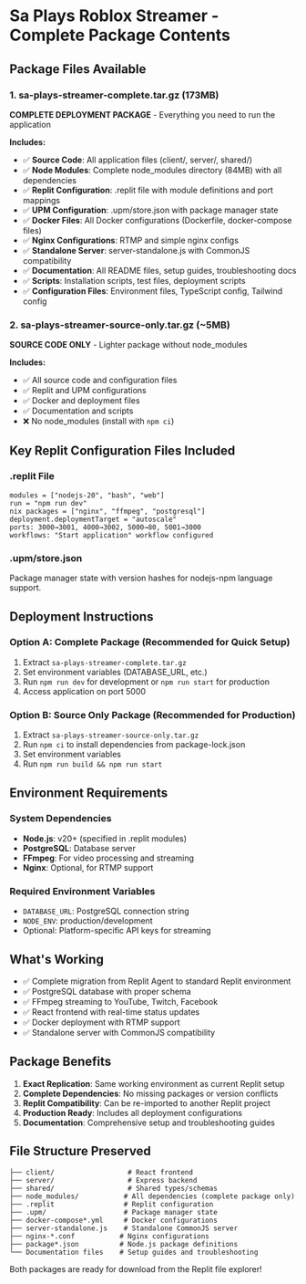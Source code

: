 # Sa Plays Roblox Streamer - Complete Package Contents

## Package Files Available

### 1. **sa-plays-streamer-complete.tar.gz** (173MB)
**COMPLETE DEPLOYMENT PACKAGE** - Everything you need to run the application

**Includes:**
- ✅ **Source Code**: All application files (client/, server/, shared/)
- ✅ **Node Modules**: Complete node_modules directory (84MB) with all dependencies
- ✅ **Replit Configuration**: .replit file with module definitions and port mappings
- ✅ **UPM Configuration**: .upm/store.json with package manager state
- ✅ **Docker Files**: All Docker configurations (Dockerfile, docker-compose files)
- ✅ **Nginx Configurations**: RTMP and simple nginx configs
- ✅ **Standalone Server**: server-standalone.js with CommonJS compatibility
- ✅ **Documentation**: All README files, setup guides, troubleshooting docs
- ✅ **Scripts**: Installation scripts, test files, deployment scripts
- ✅ **Configuration Files**: Environment files, TypeScript config, Tailwind config

### 2. **sa-plays-streamer-source-only.tar.gz** (~5MB)
**SOURCE CODE ONLY** - Lighter package without node_modules

**Includes:**
- ✅ All source code and configuration files
- ✅ Replit and UPM configurations  
- ✅ Docker and deployment files
- ✅ Documentation and scripts
- ❌ No node_modules (install with `npm ci`)

## Key Replit Configuration Files Included

### .replit File
```
modules = ["nodejs-20", "bash", "web"]
run = "npm run dev"
nix packages = ["nginx", "ffmpeg", "postgresql"]
deployment.deploymentTarget = "autoscale"
ports: 3000→3001, 4000→3002, 5000→80, 5001→3000
workflows: "Start application" workflow configured
```

### .upm/store.json
Package manager state with version hashes for nodejs-npm language support.

## Deployment Instructions

### Option A: Complete Package (Recommended for Quick Setup)
1. Extract `sa-plays-streamer-complete.tar.gz`
2. Set environment variables (DATABASE_URL, etc.)
3. Run `npm run dev` for development or `npm run start` for production
4. Access application on port 5000

### Option B: Source Only Package (Recommended for Production)
1. Extract `sa-plays-streamer-source-only.tar.gz`
2. Run `npm ci` to install dependencies from package-lock.json
3. Set environment variables
4. Run `npm run build && npm run start`

## Environment Requirements

### System Dependencies
- **Node.js**: v20+ (specified in .replit modules)
- **PostgreSQL**: Database server
- **FFmpeg**: For video processing and streaming
- **Nginx**: Optional, for RTMP support

### Required Environment Variables
- `DATABASE_URL`: PostgreSQL connection string
- `NODE_ENV`: production/development
- Optional: Platform-specific API keys for streaming

## What's Working
- ✅ Complete migration from Replit Agent to standard Replit environment
- ✅ PostgreSQL database with proper schema
- ✅ FFmpeg streaming to YouTube, Twitch, Facebook
- ✅ React frontend with real-time status updates
- ✅ Docker deployment with RTMP support
- ✅ Standalone server with CommonJS compatibility

## Package Benefits
1. **Exact Replication**: Same working environment as current Replit setup
2. **Complete Dependencies**: No missing packages or version conflicts
3. **Replit Compatibility**: Can be re-imported to another Replit project
4. **Production Ready**: Includes all deployment configurations
5. **Documentation**: Comprehensive setup and troubleshooting guides

## File Structure Preserved
```
├── client/                  # React frontend
├── server/                  # Express backend  
├── shared/                  # Shared types/schemas
├── node_modules/           # All dependencies (complete package only)
├── .replit                 # Replit configuration
├── .upm/                   # Package manager state
├── docker-compose*.yml     # Docker configurations
├── server-standalone.js    # Standalone CommonJS server
├── nginx-*.conf           # Nginx configurations
├── package*.json          # Node.js package definitions
└── Documentation files    # Setup guides and troubleshooting
```

Both packages are ready for download from the Replit file explorer!